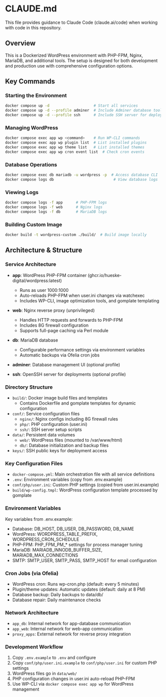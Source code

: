 # CLAUDE.md

This file provides guidance to Claude Code (claude.ai/code) when working with code in this repository.

## Overview

This is a Dockerized WordPress environment with PHP-FPM, Nginx, MariaDB, and additional tools. The setup is designed for both development and production use with comprehensive configuration options.

## Key Commands

### Starting the Environment
```bash
docker compose up -d                    # Start all services
docker compose up -d --profile adminer  # Include Adminer database tool
docker compose up -d --profile ssh      # Include SSH server for deployments
```

### Managing WordPress
```bash
docker compose exec app wp <command>    # Run WP-CLI commands
docker compose exec app wp plugin list  # List installed plugins
docker compose exec app wp theme list   # List installed themes
docker compose exec app wp cron event list  # Check cron events
```

### Database Operations
```bash
docker compose exec db mariadb -u wordpress -p  # Access database CLI
docker compose logs db                           # View database logs
```

### Viewing Logs
```bash
docker compose logs -f app      # PHP-FPM logs
docker compose logs -f web      # Nginx logs
docker compose logs -f db       # MariaDB logs
```

### Building Custom Image
```bash
docker build -t wordpress-custom ./build/  # Build image locally
```

## Architecture & Structure

### Service Architecture
- **app**: WordPress PHP-FPM container (ghcr.io/hueske-digital/wordpress:latest)
  - Runs as user 1000:1000
  - Auto-reloads PHP-FPM when user.ini changes via watchexec
  - Includes WP-CLI, image optimization tools, and gomplate templating
  
- **web**: Nginx reverse proxy (unprivileged)
  - Handles HTTP requests and forwards to PHP-FPM
  - Includes 8G firewall configuration
  - Supports full-page caching via Perl module
  
- **db**: MariaDB database
  - Configurable performance settings via environment variables
  - Automatic backups via Ofelia cron jobs
  
- **adminer**: Database management UI (optional profile)
- **ssh**: OpenSSH server for deployments (optional profile)

### Directory Structure
- `build/`: Docker image build files and templates
  - Contains Dockerfile and gomplate templates for dynamic configuration
- `conf/`: Service configuration files
  - `nginx/`: Nginx configs including 8G firewall rules
  - `php/`: PHP configuration (user.ini)
  - `ssh/`: SSH server setup scripts
- `data/`: Persistent data volumes
  - `web/`: WordPress files (mounted to /var/www/html)
  - `db/`: Database initialization and backup files
- `keys/`: SSH public keys for deployment access

### Key Configuration Files
- `docker-compose.yml`: Main orchestration file with all service definitions
- `.env`: Environment variables (copy from .env.example)
- `conf/php/user.ini`: Custom PHP settings (copied from user.ini.example)
- `build/wp-config.tmpl`: WordPress configuration template processed by gomplate

### Environment Variables
Key variables from .env.example:
- Database: DB_HOST, DB_USER, DB_PASSWORD, DB_NAME
- WordPress: WORDPRESS_TABLE_PREFIX, WORDPRESS_CRON_SCHEDULE
- PHP-FPM: PHP_FPM_PM_* settings for process manager tuning
- MariaDB: MARIADB_INNODB_BUFFER_SIZE, MARIADB_MAX_CONNECTIONS
- SMTP: SMTP_USER, SMTP_PASS, SMTP_HOST for email configuration

### Cron Jobs (via Ofelia)
- WordPress cron: Runs wp-cron.php (default: every 5 minutes)
- Plugin/theme updates: Automatic updates (default: daily at 8 PM)
- Database backup: Daily backups to data/db/
- Database repair: Daily maintenance checks

### Network Architecture
- `app_db`: Internal network for app-database communication
- `app_web`: Internal network for web-app communication  
- `proxy_apps`: External network for reverse proxy integration

### Development Workflow
1. Copy `.env.example` to `.env` and configure
2. Copy `conf/php/user.ini.example` to `conf/php/user.ini` for custom PHP settings
3. WordPress files go in `data/web/`
4. PHP configuration changes in user.ini auto-reload PHP-FPM
5. Use WP-CLI via `docker compose exec app wp` for WordPress management